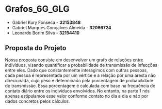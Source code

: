 # Grafos_6G_GLG
* Gabriel Kury Fonseca - **32153848**
* Gabriel Marques Gonçalves Almeida - **32066724**
* Leonardo Borim Silva - **32154410**

## Proposta do Projeto
Nossa proposta consiste em desenvolver um grafo de relações entre indivíduos, visando quantificar a probabilidade de transmissão de infecções entre eles. Dado que constantemente interagimos com outras pessoas, cada pessoa é representada  por um vértice e a relação por uma aresta não direcionada, cujo peso é determinado pela porcentagem de probabilidade de transmissão. Essa porcentagem é calculada com base na frequência de contato diário entre os indivíduos envolvidos. No entanto, na parte 1 nós apenas estipulamos esse valor conforme contato no dia a dia e não por dados concretos pelos cálculos.
